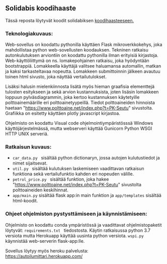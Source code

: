 ## Solidabis koodihaaste
Tässä reposta löytyvät koodit solidabiksen [koodihaasteeseen.](https://koodihaaste.solidabis.com/#/) 

### Teknologiakuvaus:
Web-sovellus on koodattu pythonilla käyttäen Flask mikroverkkokehys, joka mahdollistaa python web-sovellusten koodauksen. 
Tekninen ratkaisu autonkulutuksen arviontiin on koodattu pythonilla ilman erityisiä kirjastoja.
Web-käyttöliittymä on ns. lomakepohjainen ratkaisu, joka hyödyntään bootstrappiä. Lomakkeella käyttäjä valitsee haluamansa automallin, matkan ja kaksi tarkasteltavaa nopeutta.
Lomakkeen submittoinnin jälkeen avautuu toinen html sivusto, joka näyttää vertailutulokset.

Lisäksi halusin mielenkiinnosta lisätä myös hieman graafisia elementtejä tulosten esitykseen ja sekä arvion kustannuksista, joten lisäsin lomakkeen loppuun pylväsdiagrammin, joka kertoo kustannuksen käytetyille polttoainemäärille eri polttoainetyypeillä. Tiedot polttoaineiden hinnoista haetaan  "https://www.polttoaine.net/index.php?t=PK-Seutu" sivustolta. Grafiikka on esitetty käyttäen plotly javascript kirjastoa. 

Ohjelmisto on koodattu Visual code ohjelmointiympäristösssä Windows käyttöjärjestelmässä, mutta webserveri käyttää Gunicorn Python WSGI HTTP  UNIX serveriä.

### Ratkaisun kuvaus:
- ```car_data.py ``` sisältää python dictionaryn, jossa autojen kulutustiedot ja nimet sijaitsevat. 
- ```util.py ``` sisältää kulutuksen laskemiseen vaadittavan ratkaisun funktiona sekä vertailufunktio kahden eri nopeuden välille.  
- ```petrol_price.py ``` sisältää funktion, joka hakee "https://www.polttoaine.net/index.php?t=PK-Seutu" sivustolta polttoaineiden keskihinnat. 
- ```app/main.py``` sisältää flask app:in main funktion ja ```app/templates``` sisältää html-koodit.

### Ohjeet ohjelmiston pystysttämiseen ja käynnistämiseen:
Ohjelmisto on koodattu conda ympäristössä ja vaadittavat ohjelmistopaketit löytyvät: ```requirements.txt ``` tiedostosta. Käytin ratkaisussa python 3.7 versiota mutta   Herokuapp käyttää uusinta python versiota.   ```wspi.py``` käynnistää web-serverin flask-app:lle.  
  
  
Sovellus löytyy myös heroku palvelusta:
https://autoilumittari.herokuapp.com/
